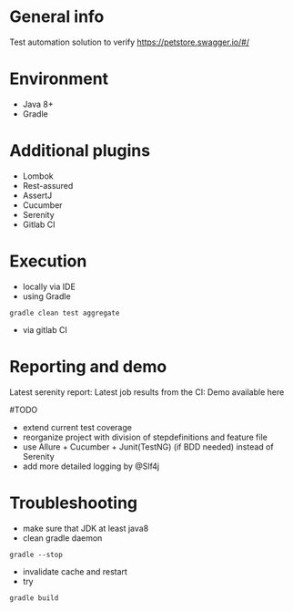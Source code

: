 # General info
Test automation solution to verify https://petstore.swagger.io/#/

# Environment
* Java 8+
* Gradle

# Additional plugins 
* Lombok
* Rest-assured
* AssertJ
* Cucumber
* Serenity
* Gitlab CI

# Execution
* locally via IDE
* using Gradle
```
gradle clean test aggregate
```
* via gitlab CI

# Reporting and demo
Latest serenity report:
Latest job results from the CI: 
Demo available here 


#TODO
* extend current test coverage
* reorganize project with division of stepdefinitions and feature file
* use Allure + Cucumber + Junit(TestNG) (if BDD needed) instead of Serenity
* add more detailed logging by @Slf4j

# Troubleshooting

- make sure that JDK at least java8
- clean gradle daemon
```
gradle --stop
```
- invalidate cache and restart
- try 
```
gradle build
```

